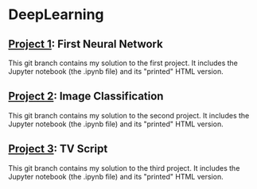 # DeepLearning
## [Project 1](https://github.com/danherrera/DeepLearning/tree/project/1-BikeShare): First Neural Network
This git branch contains my solution to the first project. It includes the Jupyter notebook (the .ipynb file) and its "printed" HTML version.
## [Project 2](https://github.com/danherrera/DeepLearning/tree/project/2-ImageClassification): Image Classification
This git branch contains my solution to the second project. It includes the Jupyter notebook (the .ipynb file) and its "printed" HTML version.
## [Project 3](https://github.com/danherrera/DeepLearning/tree/project/3-TvScript): TV Script
This git branch contains my solution to the third project. It includes the Jupyter notebook (the .ipynb file) and its "printed" HTML version.
